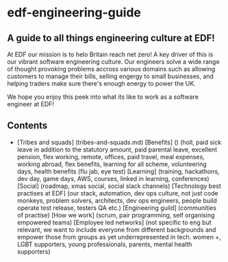 # edf-engineering-guide
## A guide to all things engineering culture at EDF!

At EDF our mission is to helo Britain reach net zero! A key driver of this is our vibrant software engineering culture. Our engineers solve a wide range of thought provoking problems accross various domains such as allowing customers to manage their bills, selling engergy to small businesses, and helping traders make sure there's enough energy to power the UK.

We hope you enjoy this peek into what its like to work as a software engineer at EDF!

## Contents
* [Tribes and squads] (tribes-and-squads.md)
 [Benefits] () (holl, paid sick leave in addition to the statutory amount, paid parental leave, excellent pension, flex working, remote, offices, paid travel, meal expenses, working abroad, flex benefits, learning for all scheme, volunteering days, health benefits (flu jab, eye test)
 [Learning] (training, hackathons, dev day, game days, AWS, courses, linked in learning, conferences)
 [Social] (roadmap, xmas social, social slack channels)
 [Technology best practises at EDF] (our stack, automation, dev ops culture, not just code monkeys, problem solvers, architects, dev ops engineers, people build operate test release, testers QA etc.)
 [Engineering guild] (communities of practise)
 [How we work] (scrum, pair programming, self organising empowered teams)
 [Employee led networks] (not specific to eng but relevant, we want to include everyone from different backgrounds and empower those from groups as yet underrepresented in tech. women +, LGBT supporters, young professionals, parents, mental health supporters)
